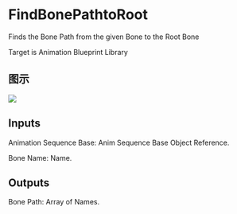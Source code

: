 # FindBonePathtoRoot

Finds the Bone Path from the given Bone to the Root Bone

Target is Animation Blueprint Library

## 图示

![]($-20221218-17515658.png)

## Inputs

Animation Sequence Base: Anim Sequence Base Object Reference.

Bone Name: Name.  

## Outputs

Bone Path: Array of Names.

